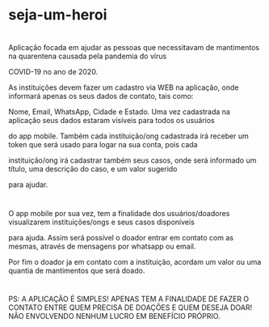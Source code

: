 # seja-um-heroi
#
#
Aplicação focada em ajudar as pessoas que necessitavam de mantimentos na quarentena causada pela pandemia do vírus

COVID-19 no ano de 2020.

As instituições devem fazer um cadastro via WEB na aplicação, onde informará apenas os seus dados de contato, tais como:

Nome, Email, WhatsApp, Cidade e Estado. Uma vez cadastrada na aplicação seus dados estaram visíveis para todos os usuários

do app mobile. Também cada instituição/ong cadastrada irá receber um token que será usado para logar na sua conta, pois cada

instituição/ong irá cadastrar também seus casos, onde será informado um título, uma descrição do caso, e um valor sugerido

para ajudar.
#
#
O app mobile por sua vez, tem a finalidade dos usuários/doadores visualizarem instituições/ongs e seus casos disponíveis 

para ajuda. Assim será possível o doador entrar em contato com as mesmas, através de mensagens por whatsapp ou email.

Por fim o doador ja em contato com a instituição, acordam um valor ou uma quantia de mantimentos que será doado.
#
#
PS: A APLICAÇÃO É SIMPLES! APENAS TEM A FINALIDADE DE FAZER O CONTATO ENTRE QUEM PRECISA DE DOAÇÕES E QUEM DESEJA DOAR!
NÃO ENVOLVENDO NENHUM LUCRO EM BENEFÍCIO PRÓPRIO.
